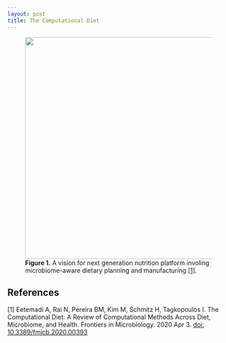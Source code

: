 ```yaml
---
layout: post
title: The Computational Diet
---
```


<figure>
  <img src="{{site.url}}/images/posts/the_computational_diet/The_Computational_Diet.jpg" alt="" width="500" />
  <figcaption>
    <strong>Figure 1.</strong> A vision for next generation nutrition platform involing microbiome-aware dietary planning and manufacturing <a href="https://doi.org/10.3389/fmicb.2020.00393">[1]</a>.</figcaption>
</figure>

## References
[1] Eetemadi A, Rai N, Pereira BM, Kim M, Schmitz H, Tagkopoulos I. The Computational Diet: A Review of Computational Methods Across Diet, Microbiome, and Health. Frontiers in Microbiology. 2020 Apr 3. [doi: 10.3389/fmicb.2020.00393](https://doi.org/10.3389/fmicb.2020.00393)
